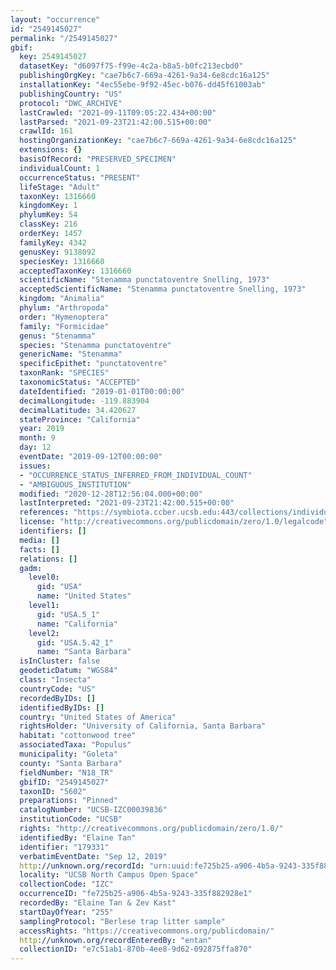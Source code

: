 ```yaml
---
layout: "occurrence"
id: "2549145027"
permalink: "/2549145027"
gbif:
  key: 2549145027
  datasetKey: "d6097f75-f99e-4c2a-b8a5-b0fc213ecbd0"
  publishingOrgKey: "cae7b6c7-669a-4261-9a34-6e8cdc16a125"
  installationKey: "4ec55ebe-9f92-45ec-b076-dd45f61003ab"
  publishingCountry: "US"
  protocol: "DWC_ARCHIVE"
  lastCrawled: "2021-09-11T09:05:22.434+00:00"
  lastParsed: "2021-09-23T21:42:00.515+00:00"
  crawlId: 161
  hostingOrganizationKey: "cae7b6c7-669a-4261-9a34-6e8cdc16a125"
  extensions: {}
  basisOfRecord: "PRESERVED_SPECIMEN"
  individualCount: 1
  occurrenceStatus: "PRESENT"
  lifeStage: "Adult"
  taxonKey: 1316660
  kingdomKey: 1
  phylumKey: 54
  classKey: 216
  orderKey: 1457
  familyKey: 4342
  genusKey: 9138092
  speciesKey: 1316660
  acceptedTaxonKey: 1316660
  scientificName: "Stenamma punctatoventre Snelling, 1973"
  acceptedScientificName: "Stenamma punctatoventre Snelling, 1973"
  kingdom: "Animalia"
  phylum: "Arthropoda"
  order: "Hymenoptera"
  family: "Formicidae"
  genus: "Stenamma"
  species: "Stenamma punctatoventre"
  genericName: "Stenamma"
  specificEpithet: "punctatoventre"
  taxonRank: "SPECIES"
  taxonomicStatus: "ACCEPTED"
  dateIdentified: "2019-01-01T00:00:00"
  decimalLongitude: -119.883904
  decimalLatitude: 34.420627
  stateProvince: "California"
  year: 2019
  month: 9
  day: 12
  eventDate: "2019-09-12T00:00:00"
  issues:
  - "OCCURRENCE_STATUS_INFERRED_FROM_INDIVIDUAL_COUNT"
  - "AMBIGUOUS_INSTITUTION"
  modified: "2020-12-28T12:56:04.000+00:00"
  lastInterpreted: "2021-09-23T21:42:00.515+00:00"
  references: "https://symbiota.ccber.ucsb.edu:443/collections/individual/index.php?occid=179331"
  license: "http://creativecommons.org/publicdomain/zero/1.0/legalcode"
  identifiers: []
  media: []
  facts: []
  relations: []
  gadm:
    level0:
      gid: "USA"
      name: "United States"
    level1:
      gid: "USA.5_1"
      name: "California"
    level2:
      gid: "USA.5.42_1"
      name: "Santa Barbara"
  isInCluster: false
  geodeticDatum: "WGS84"
  class: "Insecta"
  countryCode: "US"
  recordedByIDs: []
  identifiedByIDs: []
  country: "United States of America"
  rightsHolder: "University of California, Santa Barbara"
  habitat: "cottonwood tree"
  associatedTaxa: "Populus"
  municipality: "Goleta"
  county: "Santa Barbara"
  fieldNumber: "N18_TR"
  gbifID: "2549145027"
  taxonID: "5602"
  preparations: "Pinned"
  catalogNumber: "UCSB-IZC00039836"
  institutionCode: "UCSB"
  rights: "http://creativecommons.org/publicdomain/zero/1.0/"
  identifiedBy: "Elaine Tan"
  identifier: "179331"
  verbatimEventDate: "Sep 12, 2019"
  http://unknown.org/recordId: "urn:uuid:fe725b25-a906-4b5a-9243-335f882928e1"
  locality: "UCSB North Campus Open Space"
  collectionCode: "IZC"
  occurrenceID: "fe725b25-a906-4b5a-9243-335f882928e1"
  recordedBy: "Elaine Tan & Zev Kast"
  startDayOfYear: "255"
  samplingProtocol: "Berlese trap litter sample"
  accessRights: "https://creativecommons.org/publicdomain/"
  http://unknown.org/recordEnteredBy: "entan"
  collectionID: "e7c51ab1-870b-4ee8-9d62-092875ffa870"
---
```

